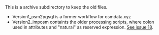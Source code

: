 This is a archive subdirectory to keep the old files.
- Version1_osm2pgsql is a former workflow for osmdata.xyz
- Version2_imposm containts the older processing scripts, where colon used in attributes and "natural" as reserved expression. [See issue 18](https://github.com/michaelmgis/osmdata.xyz/issues/18).
